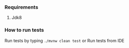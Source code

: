 ### Requirements
1. Jdk8

### How to run tests
Run tests by typing `./mvnw clean test` or Run tests from IDE 


